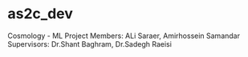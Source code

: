 # as2c_dev
Cosmology - ML Project
Members: ALi Saraer, Amirhossein Samandar
Supervisors: Dr.Shant Baghram, Dr.Sadegh Raeisi
